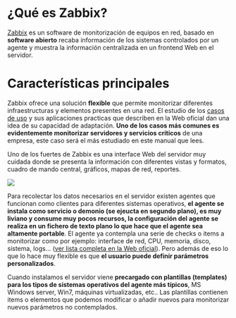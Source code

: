 # ¿Qué es Zabbix?

[Zabbix](https://www.zabbix.com/) es un software de monitorización de equipos en red, basado en **software abierto** recaba información de los sistemas controlados por un agente y muestra la información centralizada en un frontend Web en el servidor.

# Características principales

Zabbix ofrece una solución **flexible** que permite monitorizar diferentes infraestructuras y elementos presentes en una red. El estudio de los [casos de uso](https://www.zabbix.com/case_studies) y sus aplicaciones practicas que describen en la Web oficial dan una idea de su capacidad de adaptación. **Uno de los casos más comunes es evidentemente monitorizar servidores y servicios críticos** de una empresa, este caso será el más estudiado en este manual que lees.

Uno de los fuertes de Zabbix es una interface Web del servidor muy cuidada donde se presenta la información con diferentes vistas y formatos, cuadro de mando central, gráficos, mapas de red, reportes.

![](https://assets.zabbix.com/img/screenshots/3.0/monitoring/Custom_screens.png)

Para recolectar los datos necesarios en el servidor existen agentes que funcionan como clientes para diferentes sistemas operativos, **el agente se instala como servicio o demonio (se ejeucta en segundo plano), es muy liviano y consume muy pocos recursos, la configuración del agente se realiza en un fichero de texto plano lo que hace que el agente sea altamente portable**. El agente ya contempla una serie de checks o items a monitorizar como por ejemplo: interface de red, CPU, memoria, disco, sistema, logs... ([ver lista completa en la Web oficial](https://www.zabbix.com/documentation/3.0/manual/config/items/itemtypes/zabbix_agent)). Pero además de eso lo que lo hace muy flexible es que **el usuario puede definir parámetros personalizados**.

Cuando instalamos el servidor viene **precargado con plantillas (templates) para los tipos de sistemas operativos del agente más típicos**, MS Windows server, Win7, máquinas virtualizadas, etc.. Las plantillas contienen items o elementos que podemos modificar o añadir nuevos para monitorizar nuevos parámetros no contemplados.

	




















